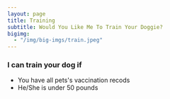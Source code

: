 ```yaml
---
layout: page
title: Training
subtitle: Would You Like Me To Train Your Doggie?
bigimg:
  - "/img/big-imgs/train.jpeg"
---
```


### I can train your dog if

- You have all pets's vaccination recods
- He/She is under 50 pounds

